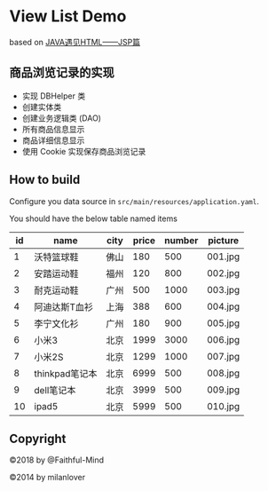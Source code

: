# View List Demo
based on [JAVA遇见HTML——JSP篇](https://www.imooc.com/learn/166)
## 商品浏览记录的实现
- 实现 DBHelper 类
- 创建实体类
- 创建业务逻辑类 (DAO)
- 所有商品信息显示
- 商品详细信息显示
- 使用 Cookie 实现保存商品浏览记录
## How to build
Configure you data source in `src/main/resources/application.yaml`.

You should have the below table named items 

| id   | name           | city | price | number | picture |
| ---- | -------------- | ---- | ----- | ------ | ------- |
| 1    | 沃特篮球鞋     | 佛山 | 180   | 500    | 001.jpg |
| 2    | 安踏运动鞋     | 福州 | 120   | 800    | 002.jpg |
| 3    | 耐克运动鞋     | 广州 | 500   | 1000   | 003.jpg |
| 4    | 阿迪达斯T血衫  | 上海 | 388   | 600    | 004.jpg |
| 5    | 李宁文化衫     | 广州 | 180   | 900    | 005.jpg |
| 6    | 小米3          | 北京 | 1999  | 3000   | 006.jpg |
| 7    | 小米2S         | 北京 | 1299  | 1000   | 007.jpg |
| 8    | thinkpad笔记本 | 北京 | 6999  | 500    | 008.jpg |
| 9    | dell笔记本     | 北京 | 3999  | 500    | 009.jpg |
| 10   | ipad5          | 北京 | 5999  | 500    | 010.jpg |

## Copyright
&copy;2018 by @Faithful-Mind

&copy;2014 by milanlover
